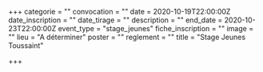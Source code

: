 +++
categorie = ""
convocation = ""
date = 2020-10-19T22:00:00Z
date_inscription = ""
date_tirage = ""
description = ""
end_date = 2020-10-23T22:00:00Z
event_type = "stage_jeunes"
fiche_inscription = ""
image = ""
lieu = "A déterminer"
poster = ""
reglement = ""
title = "Stage Jeunes Toussaint"

+++
